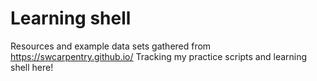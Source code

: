 # Learning shell

Resources and example data sets gathered from https://swcarpentry.github.io/
Tracking my practice scripts and learning shell here!
